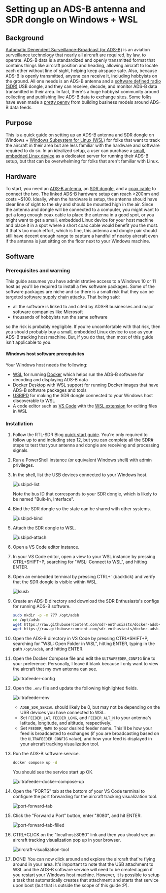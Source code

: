 # Setting up an ADS-B antenna and SDR dongle on Windows + WSL

## Background

[Automatic Dependent Surveillance-Broadcast (or ADS-B)][0_0] is an aviation
surveillance technology that nearly all aircraft are required, by law, to 
operate. ADS-B data is a standardized and openly transmitted format that
contains things like aircraft position and heading, allowing aircraft
to locate each other without line of sight, helping keep airspace safe.
Also, because ADS-B is openly transmitted, anyone can receive it, including
hobbyists on the ground. All one needs is an ADS-B antenna and a 
[software defined radio (SDR)][0_1] USB dongle, and they can receive, decode,
and monitor ADS-B data transmitted in their area. In fact, there's a huge
hobbyist community around collecting and publishing live ADS-B data to
[exchange sites][0_2]. Some folks have even made a [pretty penny][0_3] from
building business models around ADS-B data feeds.

[0_0]: https://en.wikipedia.org/wiki/Automatic_Dependent_Surveillance%E2%80%93Broadcast
[0_1]: https://en.wikipedia.org/wiki/Software-defined_radio
[0_2]: https://www.adsbexchange.com/
[0_3]: https://www.flightaware.com/news/article/Collins-Aerospace-to-acquire-FlightAware/1517

## Purpose

This is a quick guide on setting up an ADS-B antenna and SDR dongle on
Windows + [Windows Subsystem for Linux (WSL)][1_0] for folks that want
to track the aircraft in their area but are less familiar with the
hardware and software required to do so. In an idealized setup, a user
can purchase a [small, embedded Linux device][1_1] as a dedicated server
for running their ADS-B setup, but that can be overwhelming for folks
that aren't familiar with Linux.

[1_0]: https://learn.microsoft.com/en-us/windows/wsl/about
[1_1]: https://www.raspberrypi.com/

## Hardware

To start, you need an [ADS-B antenna][2_0], an [SDR dongle][2_1], and a
[coax cable][2_2] to connect the two. The linked ADS-B hardware setup 
can reach >200nm and costs ~$100. Ideally, when the hardware is setup,
the antenna should have clear line of sight to the sky and should be mounted
high in the air. Since the antenna and dongle will be connected to a
computer, you might want to get a long enough coax cable to place the antenna
in a good spot, or you might want to get a small, embedded Linux device
for your host machine and place it in a spot where a short coax cable would
benefit you the most. If that's too much effort, which is fine, this antenna
and dongle pair should still have decent enough range to capture a handful
of nearby aircraft even if the antenna is just sitting on the floor next to
your Windows machine.

[2_0]: https://a.co/d/90v9o3U
[2_1]: https://a.co/d/07ri77g
[2_2]: https://a.co/d/1w8GO0F

## Software

### Prerequisites and warning

This guide assumes you have administrative access to a Windows 10 or 11
host as you'll be required to install a few software packages. Some
of the software packages are niche and so there is a small risk that
they can be targeted [software supply chain attacks][3_0]. That being said:

- all the software is linked to and cited by ADS-B businesses and major
  software companies like Microsoft
- thousands of hobbyists run the same software

so the risk is probably negligible. If you're uncomfortable with that risk,
then you should probably buy a small, embedded Linux device to use as
your ADS-B tracking host machine. But, if you do that, then most of this
guide isn't applicable to you.

[3_0]: https://en.wikipedia.org/wiki/Supply_chain_attack

#### Windows host software prerequisites

Your Windows host needs the following:

- [WSL][4_0] for running [Docker][4_1] which helps run the ADS-B software
  for decoding and displaying ADS-B data
- [Docker Desktop][4_2] with [WSL support][4_3] for running Docker images
  that have ADS-B software packages and tools
- [USBIPD][4_4] for making the SDR dongle connected to your Windows host
  discoverable to WSL
- A code editor such as [VS Code][4_5] with the [WSL extension][4_6] for
  editing files in WSL

[4_0]: https://learn.microsoft.com/en-us/windows/wsl/install#install-wsl-command
[4_1]: https://docs.docker.com/get-started/docker-overview/
[4_2]: https://docs.docker.com/desktop/setup/install/windows-install/
[4_3]: https://docs.docker.com/desktop/features/wsl/#turn-on-docker-desktop-wsl-2
[4_4]: https://learn.microsoft.com/en-us/windows/wsl/connect-usb#install-usbipd-on-wsl
[4_5]: https://code.visualstudio.com/Download
[4_6]: https://code.visualstudio.com/docs/remote/wsl

### Installation

1. Follow the RTL-SDR Blog [quick start guide][5_0]. You're only
   required to follow up to and including step 12, but you can
   complete all the SDR# steps to test that your antenna and dongle
   are receiving and processing signals.

2. Run a PowerShell instance (or equivalent Windows shell) with admin
   privileges.

3. In the shell, list the USB devices connected to your Windows host.

   ![usbipd-list](./assets/usbipd-list-highlighted.png)

   Note the bus ID that corresponds to your SDR dongle, which is likely
   to be named "Bulk-In, Interface".

4. Bind the SDR dongle so the state can be shared with other systems.

   ![usbipd-bind](./assets/usbipd-bind-highlighted.png)

5. Attach the SDR dongle to WSL.

   ![usbipd-attach](./assets/usbipd-attach-highlighted.png)

6. Open a VS Code editor instance.

7. In your VS Code editor, open a view to your WSL instance by pressing
   CTRL+SHIFT+P, searching for "WSL: Connect to WSL", and hitting ENTER.

8. Open an embedded terminal by pressing CTRL+` (backtick) and verify
   that the SDR dongle is visible within WSL.

   ![lsusb](./assets/lsusb-highlighted.png)

9. Create an ADS-B directory and download the SDR Enthusiasts's configs
   for running ADS-B software.

   ```bash
   sudo mkdir -p -m 777 /opt/adsb
   cd /opt/adsb
   wget https://raw.githubusercontent.com/sdr-enthusiasts/docker-adsb-ultrafeeder/main/docker-compose.yml
   wget https://raw.githubusercontent.com/sdr-enthusiasts/docker-adsb-ultrafeeder/main/.env
   ```

10. Open the ADS-B directory in VS Code by pressing CTRL+SHIFT+P,
   searching for "WSL: Open Folder in WSL", hitting ENTER, typing in the
   path `/opt/adsb`, and hitting ENTER.

11. Open the Docker Compose file and edit the `ULTRAFEEDER_CONFIG` line
    to your preference. Personally, I leave it blank because I only
    want to view the aircraft that my own antenna can see.

    ![ultrafeeder-config](./assets/ultrafeeder-config-highlighted.png)

12. Open the `.env` file and update the following highlighted fields.

    ![ultrafeeder-env](./assets/ultrafeeder-env-highlighted.png)

    - `ADSB_SDR_SERIAL` should likely be 0, but may not be depending on the USB
    devices you have connected to WSL.
    - Set `FEEDER_LAT`, `FEEDER_LONG`, and `FEEDER_ALT_M` to your antenna's
    latitude, longitude, and altitude, respectively.
    - Set `FEEDER_NAME` to your desired feeder name. This'll be how your feed
    is broadcasted to exchanges (if you are broadcasting based on the 
    `ULTRAFEEDER_CONFIG` value), and how your feed is displayed in your
    aircraft tracking visualization tool.

13. Run the ADS-B software service.

    ```bash
    docker compose up -d
    ```

    You should see the service start up OK.

    ![ultrafeeder-docker-compose-up](./assets/ultrafeeder-docker-compose-up-highlighted.png)

14. Open the "PORTS" tab at the bottom of your VS Code terminal to configure
    the port forwarding for the aircraft tracking visualization tool.

    ![port-forward-tab](./assets/port-forward-tab-highlighted.png)

15. Click the "Forward a Port" button, enter "8080", and hit ENTER.

    ![port-forward-tab-filled](./assets/port-forward-tab-filled-highlighted.png)

16. CTRL+CLICK on the "localhost:8080" link and then you should see an aircraft
    tracking visualization pop up in your browser.

    ![aircraft-visualization-tool](./assets/aircraft-visualization-tool.png)

17. DONE! You can now click around and explore the aircraft that're flying
    around in your area. It's important to note that the USB attachment to
    WSL and the ADS-B software service will need to be created again if
    you restart your Windows host machine. However, it is possible to setup
    a task that automatically creates that attachment and starts that service
    upon boot (but that is outside the scope of this guide :P).

[5_0]: https://www.rtl-sdr.com/rtl-sdr-quick-start-guide/

